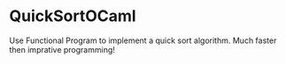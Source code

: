 # QuickSortOCaml

Use Functional Program to implement a quick sort algorithm. Much faster then imprative programming! 

